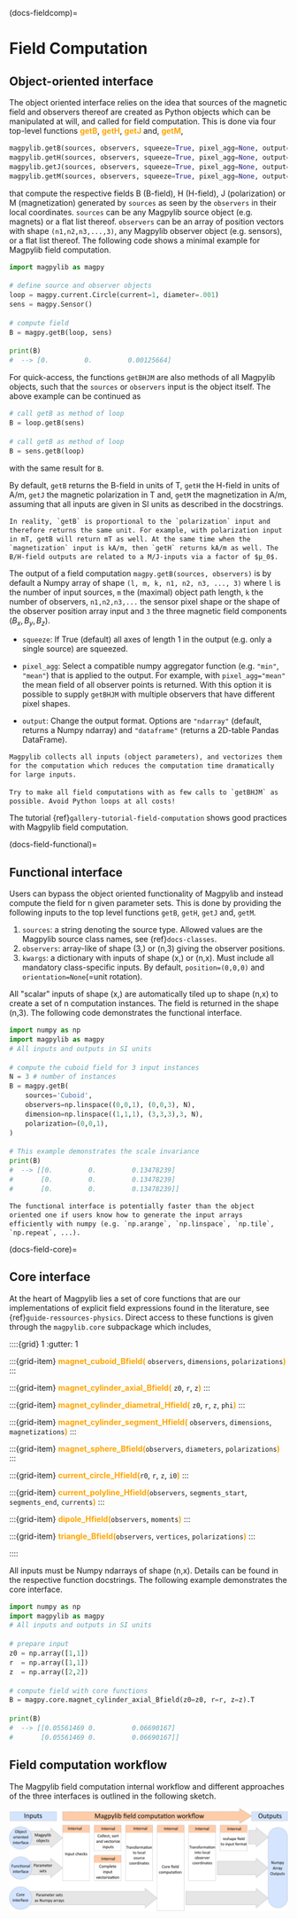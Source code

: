(docs-fieldcomp)=
# Field Computation

## Object-oriented interface

The object oriented interface relies on the idea that sources of the magnetic field and observers thereof are created as Python objects which can be manipulated at will, and called for field computation. This is done via four top-level functions <span style="color: orange">**getB**</span>, <span style="color: orange">**getH**</span>, <span style="color: orange">**getJ**</span> and, <span style="color: orange">**getM**</span>,

```python
magpylib.getB(sources, observers, squeeze=True, pixel_agg=None, output="ndarray")
magpylib.getH(sources, observers, squeeze=True, pixel_agg=None, output="ndarray")
magpylib.getJ(sources, observers, squeeze=True, pixel_agg=None, output="ndarray")
magpylib.getM(sources, observers, squeeze=True, pixel_agg=None, output="ndarray")
```

that compute the respective fields B (B-field), H (H-field), J (polarization) or M (magnetization) generated by `sources` as seen by the `observers` in their local coordinates. `sources` can be any Magpylib source object (e.g. magnets) or a flat list thereof. `observers` can be an array of position vectors with shape `(n1,n2,n3,...,3)`, any Magpylib observer object (e.g. sensors), or a flat list thereof. The following code shows a minimal example for Magpylib field computation.

```python
import magpylib as magpy

# define source and observer objects
loop = magpy.current.Circle(current=1, diameter=.001)
sens = magpy.Sensor()

# compute field
B = magpy.getB(loop, sens)

print(B)
#  --> [0.         0.         0.00125664]
```

For quick-access, the functions `getBHJM` are also methods of all Magpylib objects, such that the `sources` or `observers` input is the object itself. The above example can be continued as

```python
# call getB as method of loop
B = loop.getB(sens)

# call getB as method of loop
B = sens.getB(loop)
```

with the same result for `B`.

By default, `getB` returns the B-field in units of T, `getH` the H-field in units of A/m, `getJ` the magnetic polarization in T and, `getM` the magnetization in A/m, assuming that all inputs are given in SI units as described in the docstrings.

```{hint}
In reality, `getB` is proportional to the `polarization` input and therefore returns the same unit. For example, with polarization input in mT, getB will return mT as well. At the same time when the `magnetization` input is kA/m, then `getH` returns kA/m as well. The B/H-field outputs are related to a M/J-inputs via a factor of $µ_0$.
```

The output of a field computation `magpy.getB(sources, observers)` is by default a Numpy array of shape `(l, m, k, n1, n2, n3, ..., 3)` where `l` is the number of input sources, `m` the (maximal) object path length, `k` the number of observers, `n1,n2,n3,...` the sensor pixel shape or the shape of the observer position array input and `3` the three magnetic field components $(B_x, B_y, B_z)$.

* `squeeze`: If True (default) all axes of length 1 in the output (e.g. only a single source) are squeezed.

* `pixel_agg`: Select a compatible numpy aggregator function (e.g. `"min"`, `"mean"`) that is applied to the output. For example, with `pixel_agg="mean"` the mean field of all observer points is returned. With this option it is possible to supply `getBHJM` with multiple observers that have different pixel shapes.

* `output`: Change the output format. Options are `"ndarray"` (default, returns a Numpy ndarray) and `"dataframe"` (returns a 2D-table Pandas DataFrame).

```{note}
Magpylib collects all inputs (object parameters), and vectorizes them for the computation which reduces the computation time dramatically for large inputs.

Try to make all field computations with as few calls to `getBHJM` as possible. Avoid Python loops at all costs!
```

The tutorial {ref}`gallery-tutorial-field-computation` shows good practices with Magpylib field computation.

(docs-field-functional)=
## Functional interface

Users can bypass the object oriented functionality of Magpylib and instead compute the field for n given parameter sets. This is done by providing the following inputs to the top level functions `getB`, `getH`, `getJ` and, `getM`.

1. `sources`: a string denoting the source type. Allowed values are the Magpylib source class names, see {ref}`docs-classes`.
2. `observers`: array-like of shape (3,) or (n,3) giving the observer positions.
3. `kwargs`: a dictionary with inputs of shape (x,) or (n,x). Must include all mandatory class-specific inputs. By default, `position=(0,0,0)` and `orientation=None`(=unit rotation).

All "scalar" inputs of shape (x,) are automatically tiled up to shape (n,x) to create a set of n computation instances. The field is returned in the shape (n,3). The following code demonstrates the functional interface.

```python
import numpy as np
import magpylib as magpy
# All inputs and outputs in SI units

# compute the cuboid field for 3 input instances
N = 3 # number of instances
B = magpy.getB(
    sources='Cuboid',
    observers=np.linspace((0,0,1), (0,0,3), N),
    dimension=np.linspace((1,1,1), (3,3,3),3, N),
    polarization=(0,0,1),
)

# This example demonstrates the scale invariance
print(B)
#  --> [[0.         0.         0.13478239]
#       [0.         0.         0.13478239]
#       [0.         0.         0.13478239]]
```

```{note}
The functional interface is potentially faster than the object oriented one if users know how to generate the input arrays efficiently with numpy (e.g. `np.arange`, `np.linspace`, `np.tile`, `np.repeat`, ...).
```


(docs-field-core)=
## Core interface

At the heart of Magpylib lies a set of core functions that are our implementations of explicit field expressions found in the literature, see {ref}`guide-ressources-physics`. Direct access to these functions is given through the `magpylib.core` subpackage which includes,

::::{grid} 1
:gutter: 1

:::{grid-item}
<span style="color: orange">**magnet_cuboid_Bfield(**</span> `observers`, `dimensions`, `polarizations`<span style="color: orange">**)**</span>
:::

:::{grid-item}
<span style="color: orange">**magnet_cylinder_axial_Bfield(**</span> `z0`, `r`, `z`<span style="color: orange">**)**</span>
:::

:::{grid-item}
<span style="color: orange">**magnet_cylinder_diametral_Hfield(**</span> `z0`, `r`, `z`, `phi`<span style="color: orange">**)**</span>
:::

:::{grid-item}
<span style="color: orange">**magnet_cylinder_segment_Hfield(**</span> `observers`, `dimensions`, `magnetizations`<span style="color: orange">**)**</span>
:::

:::{grid-item}
<span style="color: orange">**magnet_sphere_Bfield(**</span>`observers`, `diameters`, `polarizations`<span style="color: orange">**)**</span>
:::

:::{grid-item}
<span style="color: orange">**current_circle_Hfield(**</span>`r0`, `r`, `z`, `i0`<span style="color: orange">**)**</span>
:::

:::{grid-item}
<span style="color: orange">**current_polyline_Hfield(**</span>`observers`, `segments_start`, `segments_end`, `currents`<span style="color: orange">**)**</span>
:::

:::{grid-item}
<span style="color: orange">**dipole_Hfield(**</span>`observers`, `moments`<span style="color: orange">**)**</span>
:::

:::{grid-item}
<span style="color: orange">**triangle_Bfield(**</span>`observers`, `vertices`, `polarizations`<span style="color: orange">**)**</span>
:::

::::

All inputs must be Numpy ndarrays of shape (n,x). Details can be found in the respective function docstrings. The following example demonstrates the core interface.


```python
import numpy as np
import magpylib as magpy
# All inputs and outputs in SI units

# prepare input
z0 = np.array([1,1])
r  = np.array([1,1])
z  = np.array([2,2])

# compute field with core functions
B = magpy.core.magnet_cylinder_axial_Bfield(z0=z0, r=r, z=z).T

print(B)
#  --> [[0.05561469 0.         0.06690167]
#       [0.05561469 0.         0.06690167]]
```

## Field computation workflow

The Magpylib field computation internal workflow and different approaches of the three interfaces is outlined in the following sketch.

![](../../../_static/images/docu_field_comp_flow.png)
